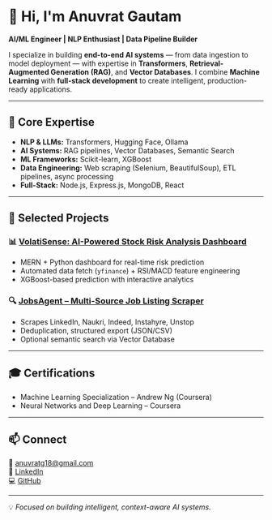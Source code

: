 # 👋 Hi, I'm Anuvrat Gautam

**AI/ML Engineer | NLP Enthusiast | Data Pipeline Builder**

I specialize in building **end-to-end AI systems** — from data ingestion to model deployment — with expertise in **Transformers**, **Retrieval-Augmented Generation (RAG)**, and **Vector Databases**. I combine **Machine Learning** with **full-stack development** to create intelligent, production-ready applications.

---

## 🔬 Core Expertise

- **NLP & LLMs:** Transformers, Hugging Face, Ollama  
- **AI Systems:** RAG pipelines, Vector Databases, Semantic Search  
- **ML Frameworks:** Scikit-learn, XGBoost  
- **Data Engineering:** Web scraping (Selenium, BeautifulSoup), ETL pipelines, async processing  
- **Full-Stack:** Node.js, Express.js, MongoDB, React

---

## 🚀 Selected Projects

### 📊 [VolatiSense: AI-Powered Stock Risk Analysis Dashboard](https://github.com/DhruvTemura/VolatiSense)
- MERN + Python dashboard for real-time risk prediction  
- Automated data fetch (`yfinance`) + RSI/MACD feature engineering  
- XGBoost-based prediction with interactive analytics

### 🔍 [JobsAgent – Multi-Source Job Listing Scraper](https://github.com/anuvratgautam/JobsAgent)
- Scrapes LinkedIn, Naukri, Indeed, Instahyre, Unstop  
- Deduplication, structured export (JSON/CSV)  
- Optional semantic search via Vector Database

---

## 🎓 Certifications

- Machine Learning Specialization – Andrew Ng (Coursera)  
- Neural Networks and Deep Learning – Coursera  

---

## 📫 Connect
📧 [anuvratg18@gmail.com](mailto:anuvratg18@gmail.com)  
💼 [LinkedIn](https://linkedin.com/in/anuvrat-gautam-588764328)  
💻 [GitHub](https://github.com/anuvratgautam)

---
💡 *Focused on building intelligent, context-aware AI systems.*
